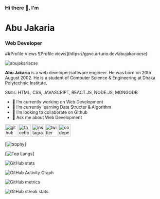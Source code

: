 ### Hi there 👋, I'm 
<h1>Abu Jakaria</h1>
<h3>Web Developer</h3>
##Profile Views
![Profile views](https://gpvc.arturio.dev/abujakariacse)  
<br/>
<p align="left"> <img src="https://pbs.twimg.com/profile_banners/1424068274342424580/1643196372/1500x500" alt="abujakariacse" /> </p>

<b>Abu Jakaria</b> is a web developer/software engineer. He was born on 20th August 2002. He is a student of Computer Science & Engineering at Dhaka Polytechnic Institute.

Skills: HTML, CSS, JAVASCRIPT, REACT.JS, NODE.JS, MONGODB

- 🔭 I’m currently working on Web Development 
- 🌱 I’m currently learning Data Structer & Algorithm 
- 👯 I’m looking to collaborate on Github 
- 💬 Ask me about Web Development 


[<img src='https://cdn.jsdelivr.net/npm/simple-icons@3.0.1/icons/github.svg' alt='github' height='40'>](https://github.com/abujakariacse)  [<img src='https://cdn.jsdelivr.net/npm/simple-icons@3.0.1/icons/facebook.svg' alt='facebook' height='40'>](https://www.facebook.com/abujakariacse)  [<img src='https://cdn.jsdelivr.net/npm/simple-icons@3.0.1/icons/instagram.svg' alt='instagram' height='40'>](https://www.instagram.com/abujakariacse/)  [<img src='https://cdn.jsdelivr.net/npm/simple-icons@3.0.1/icons/twitter.svg' alt='twitter' height='40'>](https://twitter.com/abujakariacse)  [<img src='https://cdn.jsdelivr.net/npm/simple-icons@3.0.1/icons/codepen.svg' alt='codepen' height='40'>](https://codepen.io/abujakariacse)  


[![trophy](https://github-profile-trophy.vercel.app/?username=abujakariacse)]

[![Top Langs](https://github-readme-stats.vercel.app/api/top-langs/?username=abujakariacse)]

![GitHub stats](https://github-readme-stats.vercel.app/api?username=abujakariacse&show_icons=true)  

![GitHub Activity Graph](https://activity-graph.herokuapp.com/graph?username=abujakariacse)  

![GitHub metrics](https://metrics.lecoq.io/abujakariacse)  

![GitHub streak stats](https://github-readme-streak-stats.herokuapp.com/?user=abujakariacse)  
